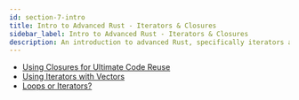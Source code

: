 ```yaml
---
id: section-7-intro
title: Intro to Advanced Rust - Iterators & Closures
sidebar_label: Intro to Advanced Rust - Iterators & Closures
description: An introduction to advanced Rust, specifically iterators and closures.
---
```


- [Using Closures for Ultimate Code Reuse](./closures.md)
- [Using Iterators with Vectors](./iterators.md)
- [Loops or Iterators?](./loops-vs-iterators.md)

